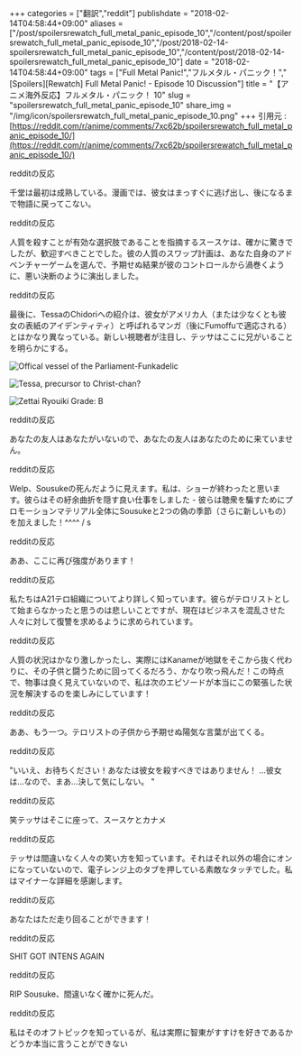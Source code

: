 +++
categories = ["翻訳","reddit"]
publishdate = "2018-02-14T04:58:44+09:00"
aliases = ["/post/spoilersrewatch_full_metal_panic_episode_10","/content/post/spoilersrewatch_full_metal_panic_episode_10","/post/2018-02-14-spoilersrewatch_full_metal_panic_episode_10","/content/post/2018-02-14-spoilersrewatch_full_metal_panic_episode_10"]
date = "2018-02-14T04:58:44+09:00"
tags = ["Full Metal Panic!","フルメタル・パニック！","[Spoilers][Rewatch] Full Metal Panic! - Episode 10 Discussion"]
title = "【アニメ海外反応】フルメタル・パニック！ 10"
slug = "spoilersrewatch_full_metal_panic_episode_10"
share_img = "/img/icon/spoilersrewatch_full_metal_panic_episode_10.png"
+++
引用元 : [https://reddit.com/r/anime/comments/7xc62b/spoilersrewatch_full_metal_panic_episode_10/](https://reddit.com/r/anime/comments/7xc62b/spoilersrewatch_full_metal_panic_episode_10/)

<p><span class="reddit-comment">redditの反応</span></p>千堂は最初は成熟している。漫画では、彼女はまっすぐに逃げ出し、後になるまで物語に戻ってこない。

<p><span class="reddit-comment">redditの反応</span></p>人質を殺すことが有効な選択肢であることを指摘するスースケは、確かに驚きでしたが、歓迎すべきことでした。彼の人質のスワップ計画は、あなた自身のアドベンチャーゲームを選んで、予期せぬ結果が彼のコントロールから渦巻くように、悪い決断のように演出しました。

<p><span class="reddit-comment">redditの反応</span></p>最後に、TessaのChidoriへの紹介は、彼女がアメリカ人（または少なくとも彼女の表紙のアイデンティティ）と呼ばれるマンガ（後にFumoffuで適応される）とはかなり異なっている。新しい視聴者が注目し、テッサはここに兄がいることを明らかにする。

![Offical vessel of the Parliament-Funkadelic](https://i.imgur.com/hoiXWnO.png)

![Tessa, precursor to Christ-chan?](https://i.imgur.com/Otka348.png)

![Zettai Ryouiki Grade: B](https://i.imgur.com/Jpt0aP9.png)

<p><span class="reddit-comment">redditの反応</span></p>あなたの友人はあなたがいないので、あなたの友人はあなたのために来ていません。

<p><span class="reddit-comment">redditの反応</span></p>Welp、Sousukeの死んだように見えます。私は、ショーが終わったと思います。彼らはその紆余曲折を隠す良い仕事をしました - 彼らは聴衆を騙すためにプロモーションマテリアル全体にSousukeと2つの偽の季節（さらに新しいもの）を加えました！^^^^ / s

<p><span class="reddit-comment">redditの反応</span></p>ああ、ここに再び強度があります！

<p><span class="reddit-comment">redditの反応</span></p>私たちはA21テロ組織についてより詳しく知っています。彼らがテロリストとして始まらなかったと思うのは悲しいことですが、現在はビジネスを混乱させた人々に対して復讐を求めるように求められています。

<p><span class="reddit-comment">redditの反応</span></p>人質の状況はかなり激しかったし、実際にはKanameが地獄をそこから抜く代わりに、その子供と闘うために回ってくるだろう、かなり吹っ飛んだ！この時点で、物事は良く見えていないので、私は次のエピソードが本当にこの緊張した状況を解決するのを楽しみにしています！

<p><span class="reddit-comment">redditの反応</span></p>ああ、もう一つ。テロリストの子供から予期せぬ陽気な言葉が出てくる。

<p><span class="reddit-comment">redditの反応</span></p>"いいえ、お待ちください！あなたは彼女を殺すべきではありません！ ...彼女は...なので、まあ...決して気にしない。 "

<p><span class="reddit-comment">redditの反応</span></p>笑テッサはそこに座って、スースケとカナメ

<p><span class="reddit-comment">redditの反応</span></p>テッサは間違いなく人々の笑い方を知っています。それはそれ以外の場合にオンになっていないので、電子レンジ上のタブを押している素敵なタッチでした。私はマイナーな詳細を感謝します。

<p><span class="reddit-comment">redditの反応</span></p>あなたはただ走り回ることができます！

<p><span class="reddit-comment">redditの反応</span></p>SHIT GOT INTENS AGAIN

<p><span class="reddit-comment">redditの反応</span></p>RIP Sousuke、間違いなく確かに死んだ。

<p><span class="reddit-comment">redditの反応</span></p>私はそのオフトピックを知っているが、私は実際に智東がすすけを好きであるかどうか本当に言うことができない

